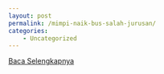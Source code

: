 ```yaml
---
layout: post
permalink: /mimpi-naik-bus-salah-jurusan/
categories:
    - Uncategorized
---
```


[Baca Selengkapnya](/09)